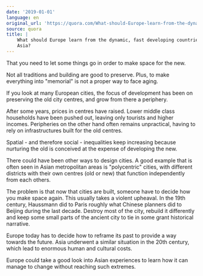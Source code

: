 ```yaml
---
date: '2019-01-01'
language: en
original_url: 'https://quora.com/What-should-Europe-learn-from-the-dynamic-fast-developing-countries-of-Asia/answer/Clément-Renaud'
source: quora
title: |
    What should Europe learn from the dynamic, fast developing countries of
    Asia?
---
```


That you need to let some things go in order to make space for the new.

Not all traditions and building are good to preserve. Plus, to make
everything into "memorial" is not a proper way to face aging.

If you look at many European cities, the focus of development has been
on preserving the old city centres, and grow from there a periphery.

After some years, prices in centres have raised. Lower middle class
households have been pushed out, leaving only tourists and higher
incomes. Peripheries on the other hand often remains unpractical, having
to rely on infrastructures built for the old centres.

Spatial - and therefore social - inequalities keep increasing because
nurturing the old is conceived at the expense of developing the new.

There could have been other ways to design cities. A good example that
is often seen in Asian metropolitan areas is "polycentric" cities, with
different districts with their own centres (old or new) that function
independently from each others.

The problem is that now that cities are built, someone have to decide
how you make space again. This usually takes a violent upheaval. In the
19th century, Haussmann did to Paris roughly what Chinese planners did
to Beijing during the last decade. Destroy most of the city, rebuild it
differently and keep some small parts of the ancient city to tie in some
grant historical narrative.

Europe today has to decide how to reframe its past to provide a way
towards the future. Asia underwent a similar situation in the 20th
century, which lead to enormous human and cultural costs.

Europe could take a good look into Asian experiences to learn how it can
manage to change without reaching such extremes.
